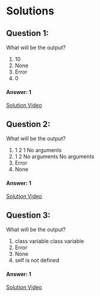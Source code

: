 # Solutions

## Question 1:
What will be the output?
1. 10
2. None
3. Error
4. 0

#### Answer: 1
[Solution Video](#)

## Question 2:
What will be the output?
1. 1 2
1
No arguments
2. 1 2
No arguments
No arguments
3. Error
4. None

#### Answer: 1
[Solution Video](#)

## Question 3:
What will be the output?
1. class variable
class variable
2. Error
3. None
4. self is not defined

#### Answer: 1
[Solution Video](#)